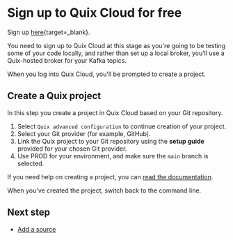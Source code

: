 # Sign up to Quix Cloud for free

Sign up [here](https://portal.platform.quix.io/self-sign-up){target=_blank}.

You need to sign up to Quix Cloud at this stage as you're going to be testing some of your code locally, and rather than set up a local broker, you'll use a Quix-hosted broker for your Kafka topics.

When you log into Quix Cloud, you'll be prompted to create a project.

## Create a Quix project

In this step you create a project in Quix Cloud based on your Git repository.

1. Select `Quix advanced configuration` to continue creation of your project.
2. Select your Git provider (for example, GitHub).
3. Link the Quix project to your Git repository using the **setup guide** provided for your chosen Git provider.
4. Use PROD for your environment, and make sure the `main` branch is selected.

If you need help on creating a project, you can [read the documentation](../create/create-project.md).

When you've created the project, switch back to the command line.

## Next step

* [Add a source](./cli-add-source.md)
